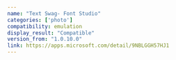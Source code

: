 ```yaml
---
name: "Text Swag- Font Studio"
categories: ['photo']
compatibility: emulation
display_result: "Compatible"
version_from: "1.0.10.0"
link: https://apps.microsoft.com/detail/9NBLGGH57HJ1
---
```

